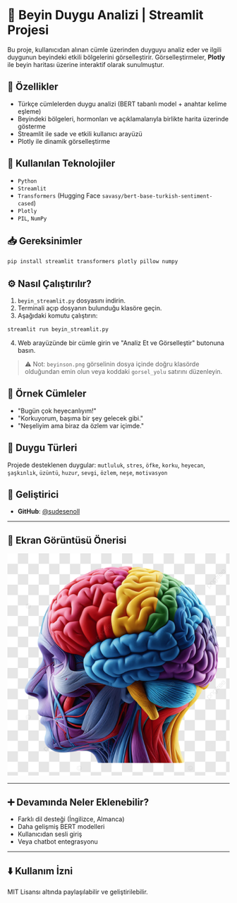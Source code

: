 # 🧠 Beyin Duygu Analizi | Streamlit Projesi

Bu proje, kullanıcıdan alınan cümle üzerinden duyguyu analiz eder ve ilgili duygunun beyindeki etkili bölgelerini görselleştirir. Görselleştirmeler, **Plotly** ile beyin haritası üzerine interaktif olarak sunulmuştur.

## 🚀 Özellikler

- Türkçe cümlelerden duygu analizi (BERT tabanlı model + anahtar kelime eşleme)
- Beyindeki bölgeleri, hormonları ve açıklamalarıyla birlikte harita üzerinde gösterme
- Streamlit ile sade ve etkili kullanıcı arayüzü
- Plotly ile dinamik görselleştirme

## 🧠 Kullanılan Teknolojiler

- `Python`
- `Streamlit`
- `Transformers` (Hugging Face `savasy/bert-base-turkish-sentiment-cased`)
- `Plotly`
- `PIL`, `NumPy`

## 📥 Gereksinimler

```bash
pip install streamlit transformers plotly pillow numpy
```

## ⚙️ Nasıl Çalıştırılır?

1. `beyin_streamlit.py` dosyasını indirin.
2. Terminali açıp dosyanın bulunduğu klasöre geçin.
3. Aşağıdaki komutu çalıştırın:

```bash
streamlit run beyin_streamlit.py
```

4. Web arayüzünde bir cümle girin ve "Analiz Et ve Görselleştir" butonuna basın.

> ⚠️ Not: `beyinson.png` görselinin dosya içinde doğru klasörde olduğundan emin olun veya koddaki `gorsel_yolu` satırını düzenleyin.

## 🎯 Örnek Cümleler

- "Bugün çok heyecanlıyım!"
- "Korkuyorum, başıma bir şey gelecek gibi."
- "Neşeliyim ama biraz da özlem var içimde."

## 📌 Duygu Türleri

Projede desteklenen duygular:
`mutluluk`, `stres`, `öfke`, `korku`, `heyecan`, `şaşkınlık`, `üzüntü`, `huzur`, `sevgi`, `özlem`, `neşe`, `motivasyon`

## 👤 Geliştirici

- **GitHub**: [@sudesenoll](https://github.com/sudesenoll)

---

## 📸 Ekran Görüntüsü Önerisi

![Uygulama Ekranı](beyinson.png)

---

## ➕ Devamında Neler Eklenebilir?

- Farklı dil desteği (İngilizce, Almanca)
- Daha gelişmiş BERT modelleri
- Kullanıcıdan sesli giriş
- Veya chatbot entegrasyonu

---

## ⬇️ Kullanım İzni

MIT Lisansı altında paylaşılabilir ve geliştirilebilir.
